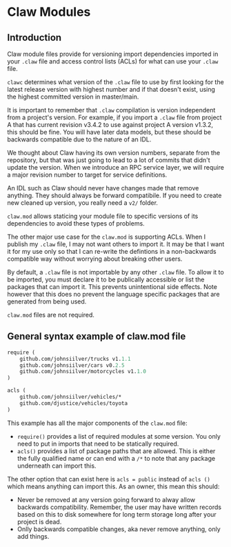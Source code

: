 # Claw Modules

## Introduction

Claw module files provide for versioning import dependencies imported in your `.claw` file and access control lists (ACLs) for what can use your `.claw` file.

`clawc` determines what version of the `.claw` file to use by first looking for the latest release version with highest number and if that doesn't exist, using the highest committed version in master/main. 

It is important to remember that `.claw` compilation is version independent from a project's version. For example, if you import a `.claw` file from project A that has current revision v3.4.2 to use against project A version v1.3.2, this should be fine. You will have later data models, but these should be backwards compatible due to the nature of an IDL. 

We thought about Claw having its own version numbers, separate from the repository, but that was just going to lead to a lot of commits that didn't update the version. When we introduce an RPC service layer, we will require a major revision number to target for service definitions.

An IDL such as Claw should never have changes made that remove anything. They should always be forward compatibile. If you need to create new cleaned up version, you really need a `v2/` folder.

`claw.mod` allows staticing your module file to specific versions of its dependencies to avoid these types of problems. 

The other major use case for the `claw.mod` is supporting ACLs. When I publish my `.claw` file, I may not want others to import it. It may be that I want it for my use only so that I can re-write the defintions in a non-backwards compatible way without worrying about breaking other users. 

By default, a `.claw` file is not importable by any other `.claw` file. To allow it to be imported, you must declare it to be publically accessible or list the packages that can import it. This prevents unintentional side effects. Note however that this does no prevent the language specific packages that are generated from being used.

`claw.mod` files are not required.

## General syntax example of claw.mod file

```claw.mod
require (
	github.com/johnsiilver/trucks v1.1.1
	github.com/johnsiilver/cars v0.2.5
	github.com/johnsiilver/motorcycles v1.1.0
)

acls (
	github.com/johnsiilver/vehicles/*
	github.com/djustice/vehicles/toyota
)
```

This example has all the major components of the `claw.mod` file:

* `require()` provides a list of required modules at some version. You only need to put in imports that need to be statically required.
* `acls()` provides a list of package paths that are allowed. This is either the fully qualified name or can end with a `/*` to note that any package underneath can import this.

The other option that can exist here is `acls = public` instead of `acls ()` which means anything can import this. As an owner, this mean this should:

* Never be removed at any version going forward to alway allow backwards compatibility. Remember, the user may have written records based on this to disk somewhere for long term storage long after your project is dead.
* Onlly backwards compatible changes, aka never remove anything, only add things.